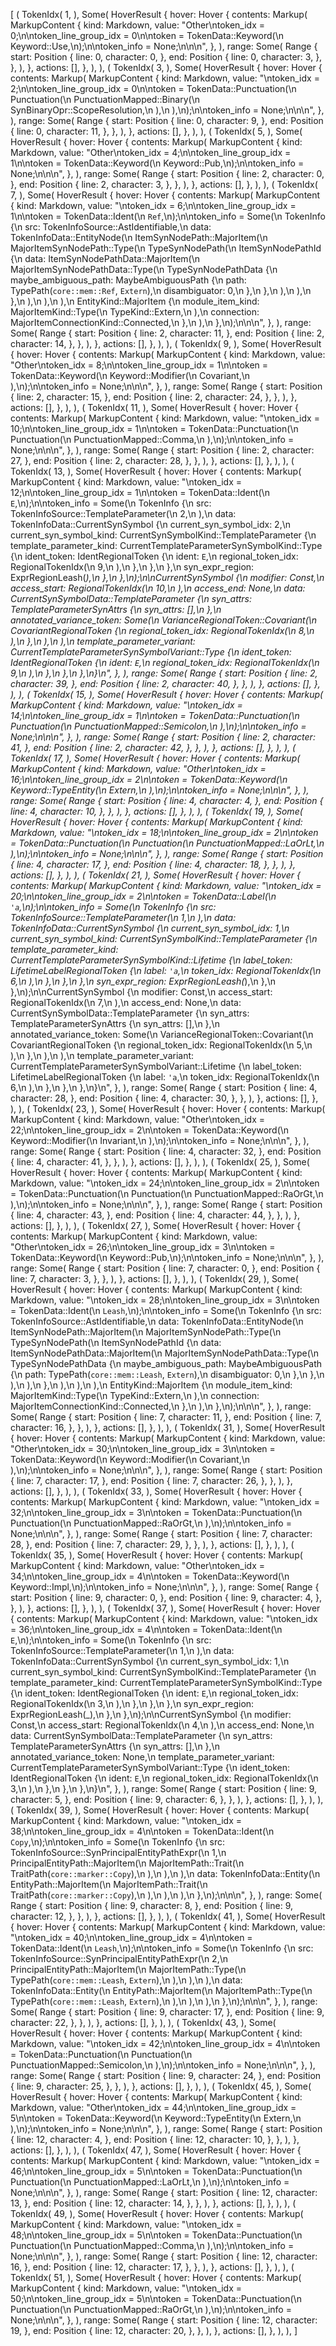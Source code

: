 [
    (
        TokenIdx(
            1,
        ),
        Some(
            HoverResult {
                hover: Hover {
                    contents: Markup(
                        MarkupContent {
                            kind: Markdown,
                            value: "Other\ntoken_idx = 0;\n\ntoken_line_group_idx = 0\n\ntoken = TokenData::Keyword(\n    Keyword::Use,\n);\n\ntoken_info = None;\n\n\n",
                        },
                    ),
                    range: Some(
                        Range {
                            start: Position {
                                line: 0,
                                character: 0,
                            },
                            end: Position {
                                line: 0,
                                character: 3,
                            },
                        },
                    ),
                },
                actions: [],
            },
        ),
    ),
    (
        TokenIdx(
            3,
        ),
        Some(
            HoverResult {
                hover: Hover {
                    contents: Markup(
                        MarkupContent {
                            kind: Markdown,
                            value: "\ntoken_idx = 2;\n\ntoken_line_group_idx = 0\n\ntoken = TokenData::Punctuation(\n    Punctuation(\n        PunctuationMapped::Binary(\n            SynBinaryOpr::ScopeResolution,\n        ),\n    ),\n);\n\ntoken_info = None;\n\n\n",
                        },
                    ),
                    range: Some(
                        Range {
                            start: Position {
                                line: 0,
                                character: 9,
                            },
                            end: Position {
                                line: 0,
                                character: 11,
                            },
                        },
                    ),
                },
                actions: [],
            },
        ),
    ),
    (
        TokenIdx(
            5,
        ),
        Some(
            HoverResult {
                hover: Hover {
                    contents: Markup(
                        MarkupContent {
                            kind: Markdown,
                            value: "Other\ntoken_idx = 4;\n\ntoken_line_group_idx = 1\n\ntoken = TokenData::Keyword(\n    Keyword::Pub,\n);\n\ntoken_info = None;\n\n\n",
                        },
                    ),
                    range: Some(
                        Range {
                            start: Position {
                                line: 2,
                                character: 0,
                            },
                            end: Position {
                                line: 2,
                                character: 3,
                            },
                        },
                    ),
                },
                actions: [],
            },
        ),
    ),
    (
        TokenIdx(
            7,
        ),
        Some(
            HoverResult {
                hover: Hover {
                    contents: Markup(
                        MarkupContent {
                            kind: Markdown,
                            value: "\ntoken_idx = 6;\n\ntoken_line_group_idx = 1\n\ntoken = TokenData::Ident(\n    `Ref`,\n);\n\ntoken_info = Some(\n    TokenInfo {\n        src: TokenInfoSource::AstIdentifiable,\n        data: TokenInfoData::EntityNode(\n            ItemSynNodePath::MajorItem(\n                MajorItemSynNodePath::Type(\n                    TypeSynNodePath(\n                        ItemSynNodePathId {\n                            data: ItemSynNodePathData::MajorItem(\n                                MajorItemSynNodePathData::Type(\n                                    TypeSynNodePathData {\n                                        maybe_ambiguous_path: MaybeAmbiguousPath {\n                                            path: TypePath(`core::mem::Ref`, `Extern`),\n                                            disambiguator: 0,\n                                        },\n                                    },\n                                ),\n                            ),\n                        },\n                    ),\n                ),\n            ),\n            EntityKind::MajorItem {\n                module_item_kind: MajorItemKind::Type(\n                    TypeKind::Extern,\n                ),\n                connection: MajorItemConnectionKind::Connected,\n            },\n        ),\n    },\n);\n\n\n",
                        },
                    ),
                    range: Some(
                        Range {
                            start: Position {
                                line: 2,
                                character: 11,
                            },
                            end: Position {
                                line: 2,
                                character: 14,
                            },
                        },
                    ),
                },
                actions: [],
            },
        ),
    ),
    (
        TokenIdx(
            9,
        ),
        Some(
            HoverResult {
                hover: Hover {
                    contents: Markup(
                        MarkupContent {
                            kind: Markdown,
                            value: "Other\ntoken_idx = 8;\n\ntoken_line_group_idx = 1\n\ntoken = TokenData::Keyword(\n    Keyword::Modifier(\n        Covariant,\n    ),\n);\n\ntoken_info = None;\n\n\n",
                        },
                    ),
                    range: Some(
                        Range {
                            start: Position {
                                line: 2,
                                character: 15,
                            },
                            end: Position {
                                line: 2,
                                character: 24,
                            },
                        },
                    ),
                },
                actions: [],
            },
        ),
    ),
    (
        TokenIdx(
            11,
        ),
        Some(
            HoverResult {
                hover: Hover {
                    contents: Markup(
                        MarkupContent {
                            kind: Markdown,
                            value: "\ntoken_idx = 10;\n\ntoken_line_group_idx = 1\n\ntoken = TokenData::Punctuation(\n    Punctuation(\n        PunctuationMapped::Comma,\n    ),\n);\n\ntoken_info = None;\n\n\n",
                        },
                    ),
                    range: Some(
                        Range {
                            start: Position {
                                line: 2,
                                character: 27,
                            },
                            end: Position {
                                line: 2,
                                character: 28,
                            },
                        },
                    ),
                },
                actions: [],
            },
        ),
    ),
    (
        TokenIdx(
            13,
        ),
        Some(
            HoverResult {
                hover: Hover {
                    contents: Markup(
                        MarkupContent {
                            kind: Markdown,
                            value: "\ntoken_idx = 12;\n\ntoken_line_group_idx = 1\n\ntoken = TokenData::Ident(\n    `E`,\n);\n\ntoken_info = Some(\n    TokenInfo {\n        src: TokenInfoSource::TemplateParameter(\n            2,\n        ),\n        data: TokenInfoData::CurrentSynSymbol {\n            current_syn_symbol_idx: 2,\n            current_syn_symbol_kind: CurrentSynSymbolKind::TemplateParameter {\n                template_parameter_kind: CurrentTemplateParameterSynSymbolKind::Type {\n                    ident_token: IdentRegionalToken {\n                        ident: `E`,\n                        regional_token_idx: RegionalTokenIdx(\n                            9,\n                        ),\n                    },\n                },\n            },\n            syn_expr_region: ExprRegionLeash(_),\n        },\n    },\n);\n\nCurrentSynSymbol {\n    modifier: Const,\n    access_start: RegionalTokenIdx(\n        10,\n    ),\n    access_end: None,\n    data: CurrentSynSymbolData::TemplateParameter {\n        syn_attrs: TemplateParameterSynAttrs {\n            syn_attrs: [],\n        },\n        annotated_variance_token: Some(\n            VarianceRegionalToken::Covariant(\n                CovariantRegionalToken {\n                    regional_token_idx: RegionalTokenIdx(\n                        8,\n                    ),\n                },\n            ),\n        ),\n        template_parameter_variant: CurrentTemplateParameterSynSymbolVariant::Type {\n            ident_token: IdentRegionalToken {\n                ident: `E`,\n                regional_token_idx: RegionalTokenIdx(\n                    9,\n                ),\n            },\n        },\n    },\n}\n",
                        },
                    ),
                    range: Some(
                        Range {
                            start: Position {
                                line: 2,
                                character: 39,
                            },
                            end: Position {
                                line: 2,
                                character: 40,
                            },
                        },
                    ),
                },
                actions: [],
            },
        ),
    ),
    (
        TokenIdx(
            15,
        ),
        Some(
            HoverResult {
                hover: Hover {
                    contents: Markup(
                        MarkupContent {
                            kind: Markdown,
                            value: "\ntoken_idx = 14;\n\ntoken_line_group_idx = 1\n\ntoken = TokenData::Punctuation(\n    Punctuation(\n        PunctuationMapped::Semicolon,\n    ),\n);\n\ntoken_info = None;\n\n\n",
                        },
                    ),
                    range: Some(
                        Range {
                            start: Position {
                                line: 2,
                                character: 41,
                            },
                            end: Position {
                                line: 2,
                                character: 42,
                            },
                        },
                    ),
                },
                actions: [],
            },
        ),
    ),
    (
        TokenIdx(
            17,
        ),
        Some(
            HoverResult {
                hover: Hover {
                    contents: Markup(
                        MarkupContent {
                            kind: Markdown,
                            value: "Other\ntoken_idx = 16;\n\ntoken_line_group_idx = 2\n\ntoken = TokenData::Keyword(\n    Keyword::TypeEntity(\n        Extern,\n    ),\n);\n\ntoken_info = None;\n\n\n",
                        },
                    ),
                    range: Some(
                        Range {
                            start: Position {
                                line: 4,
                                character: 4,
                            },
                            end: Position {
                                line: 4,
                                character: 10,
                            },
                        },
                    ),
                },
                actions: [],
            },
        ),
    ),
    (
        TokenIdx(
            19,
        ),
        Some(
            HoverResult {
                hover: Hover {
                    contents: Markup(
                        MarkupContent {
                            kind: Markdown,
                            value: "\ntoken_idx = 18;\n\ntoken_line_group_idx = 2\n\ntoken = TokenData::Punctuation(\n    Punctuation(\n        PunctuationMapped::LaOrLt,\n    ),\n);\n\ntoken_info = None;\n\n\n",
                        },
                    ),
                    range: Some(
                        Range {
                            start: Position {
                                line: 4,
                                character: 17,
                            },
                            end: Position {
                                line: 4,
                                character: 18,
                            },
                        },
                    ),
                },
                actions: [],
            },
        ),
    ),
    (
        TokenIdx(
            21,
        ),
        Some(
            HoverResult {
                hover: Hover {
                    contents: Markup(
                        MarkupContent {
                            kind: Markdown,
                            value: "\ntoken_idx = 20;\n\ntoken_line_group_idx = 2\n\ntoken = TokenData::Label(\n    `'a`,\n);\n\ntoken_info = Some(\n    TokenInfo {\n        src: TokenInfoSource::TemplateParameter(\n            1,\n        ),\n        data: TokenInfoData::CurrentSynSymbol {\n            current_syn_symbol_idx: 1,\n            current_syn_symbol_kind: CurrentSynSymbolKind::TemplateParameter {\n                template_parameter_kind: CurrentTemplateParameterSynSymbolKind::Lifetime {\n                    label_token: LifetimeLabelRegionalToken {\n                        label: `'a`,\n                        token_idx: RegionalTokenIdx(\n                            6,\n                        ),\n                    },\n                },\n            },\n            syn_expr_region: ExprRegionLeash(_),\n        },\n    },\n);\n\nCurrentSynSymbol {\n    modifier: Const,\n    access_start: RegionalTokenIdx(\n        7,\n    ),\n    access_end: None,\n    data: CurrentSynSymbolData::TemplateParameter {\n        syn_attrs: TemplateParameterSynAttrs {\n            syn_attrs: [],\n        },\n        annotated_variance_token: Some(\n            VarianceRegionalToken::Covariant(\n                CovariantRegionalToken {\n                    regional_token_idx: RegionalTokenIdx(\n                        5,\n                    ),\n                },\n            ),\n        ),\n        template_parameter_variant: CurrentTemplateParameterSynSymbolVariant::Lifetime {\n            label_token: LifetimeLabelRegionalToken {\n                label: `'a`,\n                token_idx: RegionalTokenIdx(\n                    6,\n                ),\n            },\n        },\n    },\n}\n",
                        },
                    ),
                    range: Some(
                        Range {
                            start: Position {
                                line: 4,
                                character: 28,
                            },
                            end: Position {
                                line: 4,
                                character: 30,
                            },
                        },
                    ),
                },
                actions: [],
            },
        ),
    ),
    (
        TokenIdx(
            23,
        ),
        Some(
            HoverResult {
                hover: Hover {
                    contents: Markup(
                        MarkupContent {
                            kind: Markdown,
                            value: "Other\ntoken_idx = 22;\n\ntoken_line_group_idx = 2\n\ntoken = TokenData::Keyword(\n    Keyword::Modifier(\n        Invariant,\n    ),\n);\n\ntoken_info = None;\n\n\n",
                        },
                    ),
                    range: Some(
                        Range {
                            start: Position {
                                line: 4,
                                character: 32,
                            },
                            end: Position {
                                line: 4,
                                character: 41,
                            },
                        },
                    ),
                },
                actions: [],
            },
        ),
    ),
    (
        TokenIdx(
            25,
        ),
        Some(
            HoverResult {
                hover: Hover {
                    contents: Markup(
                        MarkupContent {
                            kind: Markdown,
                            value: "\ntoken_idx = 24;\n\ntoken_line_group_idx = 2\n\ntoken = TokenData::Punctuation(\n    Punctuation(\n        PunctuationMapped::RaOrGt,\n    ),\n);\n\ntoken_info = None;\n\n\n",
                        },
                    ),
                    range: Some(
                        Range {
                            start: Position {
                                line: 4,
                                character: 43,
                            },
                            end: Position {
                                line: 4,
                                character: 44,
                            },
                        },
                    ),
                },
                actions: [],
            },
        ),
    ),
    (
        TokenIdx(
            27,
        ),
        Some(
            HoverResult {
                hover: Hover {
                    contents: Markup(
                        MarkupContent {
                            kind: Markdown,
                            value: "Other\ntoken_idx = 26;\n\ntoken_line_group_idx = 3\n\ntoken = TokenData::Keyword(\n    Keyword::Pub,\n);\n\ntoken_info = None;\n\n\n",
                        },
                    ),
                    range: Some(
                        Range {
                            start: Position {
                                line: 7,
                                character: 0,
                            },
                            end: Position {
                                line: 7,
                                character: 3,
                            },
                        },
                    ),
                },
                actions: [],
            },
        ),
    ),
    (
        TokenIdx(
            29,
        ),
        Some(
            HoverResult {
                hover: Hover {
                    contents: Markup(
                        MarkupContent {
                            kind: Markdown,
                            value: "\ntoken_idx = 28;\n\ntoken_line_group_idx = 3\n\ntoken = TokenData::Ident(\n    `Leash`,\n);\n\ntoken_info = Some(\n    TokenInfo {\n        src: TokenInfoSource::AstIdentifiable,\n        data: TokenInfoData::EntityNode(\n            ItemSynNodePath::MajorItem(\n                MajorItemSynNodePath::Type(\n                    TypeSynNodePath(\n                        ItemSynNodePathId {\n                            data: ItemSynNodePathData::MajorItem(\n                                MajorItemSynNodePathData::Type(\n                                    TypeSynNodePathData {\n                                        maybe_ambiguous_path: MaybeAmbiguousPath {\n                                            path: TypePath(`core::mem::Leash`, `Extern`),\n                                            disambiguator: 0,\n                                        },\n                                    },\n                                ),\n                            ),\n                        },\n                    ),\n                ),\n            ),\n            EntityKind::MajorItem {\n                module_item_kind: MajorItemKind::Type(\n                    TypeKind::Extern,\n                ),\n                connection: MajorItemConnectionKind::Connected,\n            },\n        ),\n    },\n);\n\n\n",
                        },
                    ),
                    range: Some(
                        Range {
                            start: Position {
                                line: 7,
                                character: 11,
                            },
                            end: Position {
                                line: 7,
                                character: 16,
                            },
                        },
                    ),
                },
                actions: [],
            },
        ),
    ),
    (
        TokenIdx(
            31,
        ),
        Some(
            HoverResult {
                hover: Hover {
                    contents: Markup(
                        MarkupContent {
                            kind: Markdown,
                            value: "Other\ntoken_idx = 30;\n\ntoken_line_group_idx = 3\n\ntoken = TokenData::Keyword(\n    Keyword::Modifier(\n        Covariant,\n    ),\n);\n\ntoken_info = None;\n\n\n",
                        },
                    ),
                    range: Some(
                        Range {
                            start: Position {
                                line: 7,
                                character: 17,
                            },
                            end: Position {
                                line: 7,
                                character: 26,
                            },
                        },
                    ),
                },
                actions: [],
            },
        ),
    ),
    (
        TokenIdx(
            33,
        ),
        Some(
            HoverResult {
                hover: Hover {
                    contents: Markup(
                        MarkupContent {
                            kind: Markdown,
                            value: "\ntoken_idx = 32;\n\ntoken_line_group_idx = 3\n\ntoken = TokenData::Punctuation(\n    Punctuation(\n        PunctuationMapped::RaOrGt,\n    ),\n);\n\ntoken_info = None;\n\n\n",
                        },
                    ),
                    range: Some(
                        Range {
                            start: Position {
                                line: 7,
                                character: 28,
                            },
                            end: Position {
                                line: 7,
                                character: 29,
                            },
                        },
                    ),
                },
                actions: [],
            },
        ),
    ),
    (
        TokenIdx(
            35,
        ),
        Some(
            HoverResult {
                hover: Hover {
                    contents: Markup(
                        MarkupContent {
                            kind: Markdown,
                            value: "Other\ntoken_idx = 34;\n\ntoken_line_group_idx = 4\n\ntoken = TokenData::Keyword(\n    Keyword::Impl,\n);\n\ntoken_info = None;\n\n\n",
                        },
                    ),
                    range: Some(
                        Range {
                            start: Position {
                                line: 9,
                                character: 0,
                            },
                            end: Position {
                                line: 9,
                                character: 4,
                            },
                        },
                    ),
                },
                actions: [],
            },
        ),
    ),
    (
        TokenIdx(
            37,
        ),
        Some(
            HoverResult {
                hover: Hover {
                    contents: Markup(
                        MarkupContent {
                            kind: Markdown,
                            value: "\ntoken_idx = 36;\n\ntoken_line_group_idx = 4\n\ntoken = TokenData::Ident(\n    `E`,\n);\n\ntoken_info = Some(\n    TokenInfo {\n        src: TokenInfoSource::TemplateParameter(\n            1,\n        ),\n        data: TokenInfoData::CurrentSynSymbol {\n            current_syn_symbol_idx: 1,\n            current_syn_symbol_kind: CurrentSynSymbolKind::TemplateParameter {\n                template_parameter_kind: CurrentTemplateParameterSynSymbolKind::Type {\n                    ident_token: IdentRegionalToken {\n                        ident: `E`,\n                        regional_token_idx: RegionalTokenIdx(\n                            3,\n                        ),\n                    },\n                },\n            },\n            syn_expr_region: ExprRegionLeash(_),\n        },\n    },\n);\n\nCurrentSynSymbol {\n    modifier: Const,\n    access_start: RegionalTokenIdx(\n        4,\n    ),\n    access_end: None,\n    data: CurrentSynSymbolData::TemplateParameter {\n        syn_attrs: TemplateParameterSynAttrs {\n            syn_attrs: [],\n        },\n        annotated_variance_token: None,\n        template_parameter_variant: CurrentTemplateParameterSynSymbolVariant::Type {\n            ident_token: IdentRegionalToken {\n                ident: `E`,\n                regional_token_idx: RegionalTokenIdx(\n                    3,\n                ),\n            },\n        },\n    },\n}\n",
                        },
                    ),
                    range: Some(
                        Range {
                            start: Position {
                                line: 9,
                                character: 5,
                            },
                            end: Position {
                                line: 9,
                                character: 6,
                            },
                        },
                    ),
                },
                actions: [],
            },
        ),
    ),
    (
        TokenIdx(
            39,
        ),
        Some(
            HoverResult {
                hover: Hover {
                    contents: Markup(
                        MarkupContent {
                            kind: Markdown,
                            value: "\ntoken_idx = 38;\n\ntoken_line_group_idx = 4\n\ntoken = TokenData::Ident(\n    `Copy`,\n);\n\ntoken_info = Some(\n    TokenInfo {\n        src: TokenInfoSource::SynPrincipalEntityPathExpr(\n            1,\n            PrincipalEntityPath::MajorItem(\n                MajorItemPath::Trait(\n                    TraitPath(`core::marker::Copy`),\n                ),\n            ),\n        ),\n        data: TokenInfoData::Entity(\n            EntityPath::MajorItem(\n                MajorItemPath::Trait(\n                    TraitPath(`core::marker::Copy`),\n                ),\n            ),\n        ),\n    },\n);\n\n\n",
                        },
                    ),
                    range: Some(
                        Range {
                            start: Position {
                                line: 9,
                                character: 8,
                            },
                            end: Position {
                                line: 9,
                                character: 12,
                            },
                        },
                    ),
                },
                actions: [],
            },
        ),
    ),
    (
        TokenIdx(
            41,
        ),
        Some(
            HoverResult {
                hover: Hover {
                    contents: Markup(
                        MarkupContent {
                            kind: Markdown,
                            value: "\ntoken_idx = 40;\n\ntoken_line_group_idx = 4\n\ntoken = TokenData::Ident(\n    `Leash`,\n);\n\ntoken_info = Some(\n    TokenInfo {\n        src: TokenInfoSource::SynPrincipalEntityPathExpr(\n            2,\n            PrincipalEntityPath::MajorItem(\n                MajorItemPath::Type(\n                    TypePath(`core::mem::Leash`, `Extern`),\n                ),\n            ),\n        ),\n        data: TokenInfoData::Entity(\n            EntityPath::MajorItem(\n                MajorItemPath::Type(\n                    TypePath(`core::mem::Leash`, `Extern`),\n                ),\n            ),\n        ),\n    },\n);\n\n\n",
                        },
                    ),
                    range: Some(
                        Range {
                            start: Position {
                                line: 9,
                                character: 17,
                            },
                            end: Position {
                                line: 9,
                                character: 22,
                            },
                        },
                    ),
                },
                actions: [],
            },
        ),
    ),
    (
        TokenIdx(
            43,
        ),
        Some(
            HoverResult {
                hover: Hover {
                    contents: Markup(
                        MarkupContent {
                            kind: Markdown,
                            value: "\ntoken_idx = 42;\n\ntoken_line_group_idx = 4\n\ntoken = TokenData::Punctuation(\n    Punctuation(\n        PunctuationMapped::Semicolon,\n    ),\n);\n\ntoken_info = None;\n\n\n",
                        },
                    ),
                    range: Some(
                        Range {
                            start: Position {
                                line: 9,
                                character: 24,
                            },
                            end: Position {
                                line: 9,
                                character: 25,
                            },
                        },
                    ),
                },
                actions: [],
            },
        ),
    ),
    (
        TokenIdx(
            45,
        ),
        Some(
            HoverResult {
                hover: Hover {
                    contents: Markup(
                        MarkupContent {
                            kind: Markdown,
                            value: "Other\ntoken_idx = 44;\n\ntoken_line_group_idx = 5\n\ntoken = TokenData::Keyword(\n    Keyword::TypeEntity(\n        Extern,\n    ),\n);\n\ntoken_info = None;\n\n\n",
                        },
                    ),
                    range: Some(
                        Range {
                            start: Position {
                                line: 12,
                                character: 4,
                            },
                            end: Position {
                                line: 12,
                                character: 10,
                            },
                        },
                    ),
                },
                actions: [],
            },
        ),
    ),
    (
        TokenIdx(
            47,
        ),
        Some(
            HoverResult {
                hover: Hover {
                    contents: Markup(
                        MarkupContent {
                            kind: Markdown,
                            value: "\ntoken_idx = 46;\n\ntoken_line_group_idx = 5\n\ntoken = TokenData::Punctuation(\n    Punctuation(\n        PunctuationMapped::LaOrLt,\n    ),\n);\n\ntoken_info = None;\n\n\n",
                        },
                    ),
                    range: Some(
                        Range {
                            start: Position {
                                line: 12,
                                character: 13,
                            },
                            end: Position {
                                line: 12,
                                character: 14,
                            },
                        },
                    ),
                },
                actions: [],
            },
        ),
    ),
    (
        TokenIdx(
            49,
        ),
        Some(
            HoverResult {
                hover: Hover {
                    contents: Markup(
                        MarkupContent {
                            kind: Markdown,
                            value: "\ntoken_idx = 48;\n\ntoken_line_group_idx = 5\n\ntoken = TokenData::Punctuation(\n    Punctuation(\n        PunctuationMapped::Comma,\n    ),\n);\n\ntoken_info = None;\n\n\n",
                        },
                    ),
                    range: Some(
                        Range {
                            start: Position {
                                line: 12,
                                character: 16,
                            },
                            end: Position {
                                line: 12,
                                character: 17,
                            },
                        },
                    ),
                },
                actions: [],
            },
        ),
    ),
    (
        TokenIdx(
            51,
        ),
        Some(
            HoverResult {
                hover: Hover {
                    contents: Markup(
                        MarkupContent {
                            kind: Markdown,
                            value: "\ntoken_idx = 50;\n\ntoken_line_group_idx = 5\n\ntoken = TokenData::Punctuation(\n    Punctuation(\n        PunctuationMapped::RaOrGt,\n    ),\n);\n\ntoken_info = None;\n\n\n",
                        },
                    ),
                    range: Some(
                        Range {
                            start: Position {
                                line: 12,
                                character: 19,
                            },
                            end: Position {
                                line: 12,
                                character: 20,
                            },
                        },
                    ),
                },
                actions: [],
            },
        ),
    ),
]